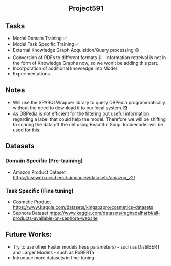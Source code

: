 <h2>
  <p align='center'>
    Project591
  </p>
</h2>

## Tasks
  * Model Domain Training :white_check_mark: 
  * Model Task Specific Training :white_check_mark:
  * External Knowledge Graph Acquisition/Query processing :yellow_circle: 
  * Conversion of RDFs to different formats 🔴 - Information retreival is not in the form of Knowledge Graphs now, so we won't be adding this part.  
  * Incorporation of additional knowledge into Model
  * Experimentations

## Notes
  * Will use the SPARQLWrapper library to query DBPedia programmatically without the need to download it to our local system. ❎
  * As DBPedia is not efficient for the filtering out useful information regarding a label that could help the model. Therefore we will be shifting to scaring the data off the net using Beautiful Soup. Incidecoder will be used for this. 
      
## Datasets
### Domain Specific (Pre-training)
  * Amazon Product Dataset
        https://cseweb.ucsd.edu/~jmcauley/datasets/amazon_v2/
### Task Specific (Fine tuning) 
  * Cosmetic Product
        https://www.kaggle.com/datasets/kingabzpro/cosmetics-datasets
  * Sephora Dataset 
        https://www.kaggle.com/datasets/raghadalharbi/all-products-available-on-sephora-website
    
## Future Works:
* Try to use other Faster models (less parameters) - such as DistilBERT and Larger Models - such as RoBERTa
* Introduce more datasets in fine-tuning
